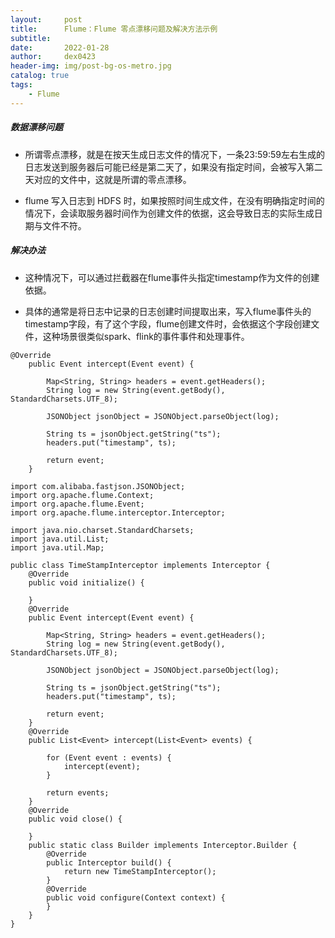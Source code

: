 ```yaml
---
layout:     post
title:      Flume：Flume 零点漂移问题及解决方法示例
subtitle:   
date:       2022-01-28
author:     dex0423
header-img: img/post-bg-os-metro.jpg
catalog: true
tags:
    - Flume
---
```


##### 数据漂移问题

- 所谓零点漂移，就是在按天生成日志文件的情况下，一条23:59:59左右生成的日志发送到服务器后可能已经是第二天了，如果没有指定时间，会被写入第二天对应的文件中，这就是所谓的零点漂移。

- flume 写入日志到 HDFS 时，如果按照时间生成文件，在没有明确指定时间的情况下，会读取服务器时间作为创建文件的依据，这会导致日志的实际生成日期与文件不符。

##### 解决办法

- 这种情况下，可以通过拦截器在flume事件头指定timestamp作为文件的创建依据。

- 具体的通常是将日志中记录的日志创建时间提取出来，写入flume事件头的timestamp字段，有了这个字段，flume创建文件时，会依据这个字段创建文件，这种场景很类似spark、flink的事件事件和处理事件。



```aidl
@Override
    public Event intercept(Event event) {

        Map<String, String> headers = event.getHeaders();
        String log = new String(event.getBody(), StandardCharsets.UTF_8);

        JSONObject jsonObject = JSONObject.parseObject(log);

        String ts = jsonObject.getString("ts");
        headers.put("timestamp", ts);

        return event;
    }
```

```aidl
import com.alibaba.fastjson.JSONObject;
import org.apache.flume.Context;
import org.apache.flume.Event;
import org.apache.flume.interceptor.Interceptor;

import java.nio.charset.StandardCharsets;
import java.util.List;
import java.util.Map;

public class TimeStampInterceptor implements Interceptor {
    @Override
    public void initialize() {

    }
    @Override
    public Event intercept(Event event) {

        Map<String, String> headers = event.getHeaders();
        String log = new String(event.getBody(), StandardCharsets.UTF_8);

        JSONObject jsonObject = JSONObject.parseObject(log);

        String ts = jsonObject.getString("ts");
        headers.put("timestamp", ts);

        return event;
    }
    @Override
    public List<Event> intercept(List<Event> events) {

        for (Event event : events) {
            intercept(event);
        }

        return events;
    }
    @Override
    public void close() {

    }
    public static class Builder implements Interceptor.Builder {
        @Override
        public Interceptor build() {
            return new TimeStampInterceptor();
        }
        @Override
        public void configure(Context context) {
        }
    }
}
```